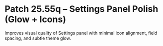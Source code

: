 # Patch 25.55q – Settings Panel Polish (Glow + Icons)

Improves visual quality of Settings panel with minimal icon alignment, field spacing, and subtle theme glow.
